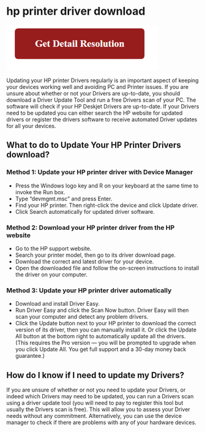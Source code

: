 # hp printer driver download

[![hp printer driver download](gett-detail.png)](https://icncomputer.com/hp-printer-driver-download/)

Updating your HP printer Drivers regularly is an important aspect of keeping your devices working well and avoiding PC and Printer issues. If you are unsure about whether or not your Drivers are up-to-date, you should download a Driver Update Tool and run a free Drivers scan of your PC. The software will check if your HP Deskjet Drivers are up-to-date. If your Drivers need to be updated you can either search the HP website for updated drivers or register the drivers software to receive automated Driver updates for all your devices.

## What to do to Update Your HP Printer Drivers download?

### Method 1: Update your HP printer driver with Device Manager
 * Press the Windows logo key and R on your keyboard at the same time to invoke the Run box.
 * Type “devmgmt.msc” and press Enter.
 * Find your HP printer. Then right-click the device and click Update driver.
 * Click Search automatically for updated driver software.

### Method 2: Download your HP printer driver from the HP website
 * Go to the HP support website.
 * Search your printer model, then go to its driver download page.
 * Download the correct and latest driver for your device.
 * Open the downloaded file and follow the on-screen instructions to install the driver on your computer.

### Method 3: Update your HP printer driver automatically
 * Download and install Driver Easy.
 * Run Driver Easy and click the Scan Now button. Driver Easy will then scan your computer and detect any problem drivers.
 * Click the Update button next to your HP printer to download the correct version of its driver, then you can manually install it. Or click the Update All button at the bottom right to automatically update all the drivers. (This requires the Pro version — you will be prompted to upgrade when you click Update All. You get full support and a 30-day money back guarantee.)

## How do I know if I need to update my Drivers?

If you are unsure of whether or not you need to update your Drivers, or indeed which Drivers may need to be updated, you can run a Drivers scan using a driver update tool (you will need to pay to register this tool but usually the Drivers scan is free). This will allow you to assess your Driver needs without any commitment. Alternatively, you can use the device manager to check if there are problems with any of your hardware devices.
